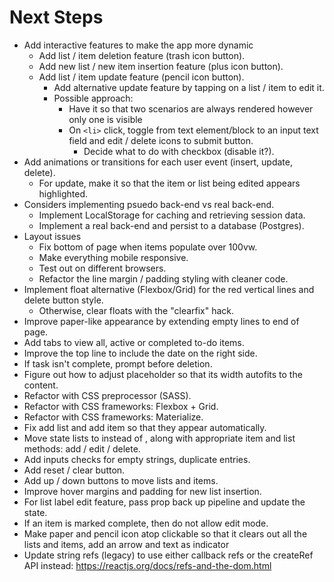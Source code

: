 # Next Steps
* Add interactive features to make the app more dynamic
  * Add list / item deletion feature (trash icon button).
  * Add new list / new item insertion feature (plus icon button).
  * Add list / item update feature (pencil icon button).
    * Add alternative update feature by tapping on a list / item to edit it.
    * Possible approach: 
      * Have it so that two scenarios are always rendered however only one is visible
      * On `<li>` click, toggle from text element/block to an input text field and edit / delete icons to submit button.
        * Decide what to do with checkbox (disable it?).
* Add animations or transitions for each user event (insert, update, delete).
  * For update, make it so that the item or list being edited appears highlighted.
* Considers implementing psuedo back-end vs real back-end.
  * Implement LocalStorage for caching and retrieving session data.
  * Implement a real back-end and persist to a database (Postgres).
* Layout issues
  * Fix bottom of page when items populate over 100vw.
  * Make everything mobile responsive.
  * Test out on different browsers.
  * Refactor the line margin / padding styling with cleaner code.
* Implement float alternative (Flexbox/Grid) for the red vertical lines and delete button style.
  * Otherwise, clear floats with the "clearfix" hack.
* Improve paper-like appearance by extending empty lines to end of page.
* Add tabs to view all, active or completed to-do items.
* Improve the top line to include the date on the right side.
* If task isn't complete, prompt before deletion.
* Figure out how to adjust placeholder so that its width autofits to the content.
* Refactor with CSS preprocessor (SASS).
* Refactor with CSS frameworks: Flexbox + Grid.
* Refactor with CSS frameworks: Materialize.
* Fix add list and add item so that they appear automatically.
* Move state lists to <Lists> instead of <App>, along with appropriate item and list methods: add / edit / delete.
* Add inputs checks for empty strings, duplicate entries.
* Add reset / clear button.
* Add up / down buttons to move lists and items.
* Improve hover margins and padding for new list insertion.
* For list label edit feature, pass prop back up pipeline and update the state.
* If an item is marked complete, then do not allow edit mode.
* Make paper and pencil icon atop clickable so that it clears out all the lists and items, add an arrow and text as indicator
* Update string refs (legacy) to use either callback refs or the createRef API instead: https://reactjs.org/docs/refs-and-the-dom.html